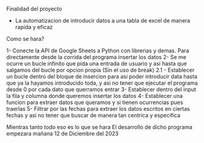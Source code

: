 Finalidad del proyecto

- La automatizacion de introducir datos a una tabla de excel de manera rapida y eficaz

Como se hara?

1- Conecte la API de Google Sheets a Python con librerias y demas. Para directamente desde la corrida del programa insertar los datos
2- Se me ocurre un bucle infinito que pida una entrada de usuario y asi hasta que salgamos del bucle por opcion propia (Sin el uso de break)
2.1 - Establecer un bucle dentro del bloque de insercion para asi poder introducir data hasta que ya la hayamos introducido toda, y asi no tener que ejecutar el programa desde 0 por cada dato que querramos entrar
3- Establecer dentro del input la fila y columna donde queremos insertar los datos
4- Establecer una funcion para extraer datos que queramos y si tienen ocurrencias pues traerlas
5- Filtrar por las fechas para extraer los datos escritos en ciertas fechas y asi no tener que buscar de manera tan centrica y especifica

Mientras tanto todo eso es lo que se hara
El desarrollo de dicho programa empezara mañana 12 de Diciembre del 2023
